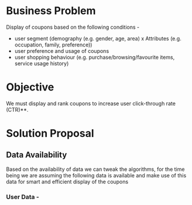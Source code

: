# Business Problem
Display of coupons based on the following conditions - 
- user segment (demography (e.g. gender, age, area) x Attributes (e.g. occupation, family, preference))
- user preference and usage of coupons
- user shopping behaviour (e.g. purchase/browsing/favourite items, service usage history)

# Objective
We must display and rank coupons to increase user click-through rate (CTR)**. 

# Solution Proposal

## Data Availability
Based on the availability of data we can tweak the algorithms, for the time being we are assuming the following data is available and make use of this data for smart and efficient display of the coupons
### User Data - 
